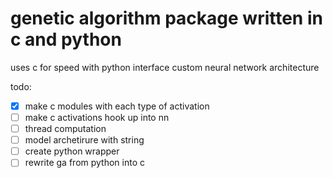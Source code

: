 # genetic algorithm package written in c and python

uses c for speed with python interface 
custom neural network architecture 

todo:
- [x] make c modules with each type of activation
- [ ] make c activations hook up into nn
- [ ] thread computation
- [ ] model archetirure with string
- [ ] create python wrapper
- [ ] rewrite ga from python into c